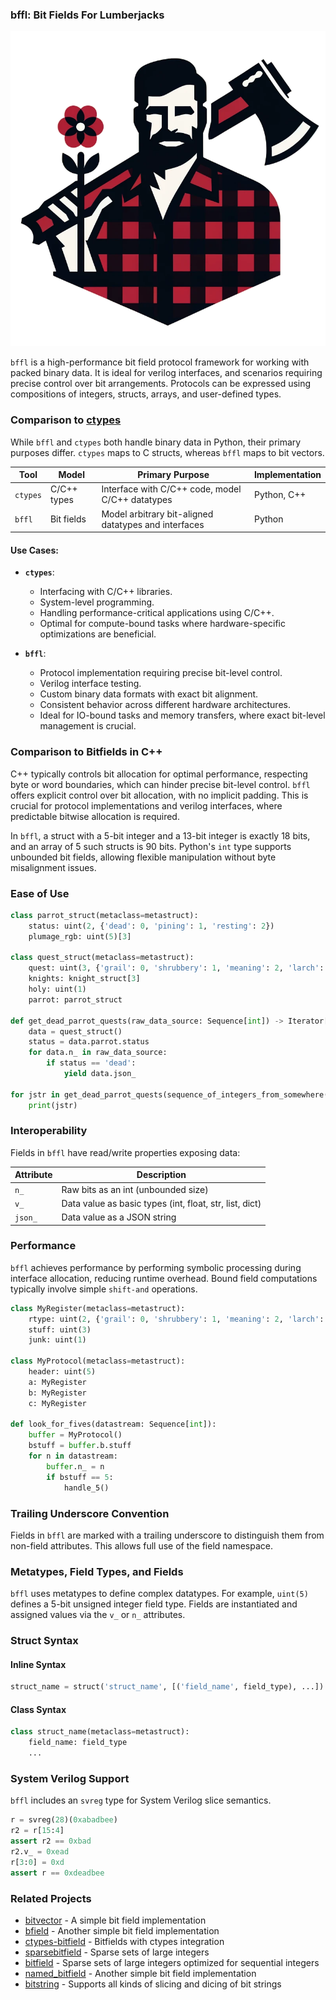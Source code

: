 ### bffl: Bit Fields For Lumberjacks

![lumberjack](images/bffl800.png)

`bffl` is a high-performance bit field protocol framework for working with packed binary data. It is ideal for verilog interfaces, and scenarios requiring precise control over bit arrangements. Protocols can be expressed using compositions of integers, structs, arrays, and user-defined types.

### Comparison to [ctypes](https://docs.python.org/3/library/ctypes.html)

While `bffl` and `ctypes` both handle binary data in Python, their primary purposes differ. `ctypes` maps to C structs, whereas `bffl` maps to bit vectors.

| **Tool** | **Model** | **Primary Purpose** | **Implementation** |
|----------|-----------|---------------------|--------------------|
| `ctypes` | C/C++ types | Interface with C/C++ code, model C/C++ datatypes | Python, C++ |
| `bffl`   | Bit fields | Model arbitrary bit-aligned datatypes and interfaces | Python |

#### Use Cases:
- **`ctypes`**:
  - Interfacing with C/C++ libraries.
  - System-level programming.
  - Handling performance-critical applications using C/C++.
  - Optimal for compute-bound tasks where hardware-specific optimizations are beneficial.

- **`bffl`**:
  - Protocol implementation requiring precise bit-level control.
  - Verilog interface testing.
  - Custom binary data formats with exact bit alignment.
  - Consistent behavior across different hardware architectures.
  - Ideal for IO-bound tasks and memory transfers, where exact bit-level management is crucial.

### Comparison to Bitfields in C++

C++ typically controls bit allocation for optimal performance, respecting byte or word boundaries, which can hinder precise bit-level control. `bffl` offers explicit control over bit allocation, with no implicit padding. This is crucial for protocol implementations and verilog interfaces, where predictable bitwise allocation is required.

In `bffl`, a struct with a 5-bit integer and a 13-bit integer is exactly 18 bits, and an array of 5 such structs is 90 bits. Python's `int` type supports unbounded bit fields, allowing flexible manipulation without byte misalignment issues.

### Ease of Use

```python
class parrot_struct(metaclass=metastruct):
    status: uint(2, {'dead': 0, 'pining': 1, 'resting': 2})
    plumage_rgb: uint(5)[3]

class quest_struct(metaclass=metastruct):
    quest: uint(3, {'grail': 0, 'shrubbery': 1, 'meaning': 2, 'larch': 3, 'gourd': 4})
    knights: knight_struct[3]
    holy: uint(1)
    parrot: parrot_struct

def get_dead_parrot_quests(raw_data_source: Sequence[int]) -> Iterator[str]:
    data = quest_struct()
    status = data.parrot.status
    for data.n_ in raw_data_source:
        if status == 'dead':
            yield data.json_

for jstr in get_dead_parrot_quests(sequence_of_integers_from_somewhere()):
    print(jstr)
```

### Interoperability

Fields in `bffl` have read/write properties exposing data:

| Attribute | Description |
|-----------|-------------|
| `n_`      | Raw bits as an int (unbounded size) |
| `v_`      | Data value as basic types (int, float, str, list, dict) |
| `json_`   | Data value as a JSON string |

### Performance

`bffl` achieves performance by performing symbolic processing during interface allocation, reducing runtime overhead. Bound field computations typically involve simple `shift-and` operations.

```python
class MyRegister(metaclass=metastruct):
    rtype: uint(2, {'grail': 0, 'shrubbery': 1, 'meaning': 2, 'larch': 3})
    stuff: uint(3)
    junk: uint(1)

class MyProtocol(metaclass=metastruct):
    header: uint(5)
    a: MyRegister
    b: MyRegister
    c: MyRegister

def look_for_fives(datastream: Sequence[int]):
    buffer = MyProtocol()
    bstuff = buffer.b.stuff
    for n in datastream:
        buffer.n_ = n
        if bstuff == 5:
            handle_5()
```

### Trailing Underscore Convention

Fields in `bffl` are marked with a trailing underscore to distinguish them from non-field attributes. This allows full use of the field namespace.

### Metatypes, Field Types, and Fields

`bffl` uses metatypes to define complex datatypes. For example, `uint(5)` defines a 5-bit unsigned integer field type. Fields are instantiated and assigned values via the `v_` or `n_` attributes.

### Struct Syntax

#### Inline Syntax
```python
struct_name = struct('struct_name', [('field_name', field_type), ...])
```

#### Class Syntax
```python
class struct_name(metaclass=metastruct):
    field_name: field_type
    ...
```

### System Verilog Support

`bffl` includes an `svreg` type for System Verilog slice semantics.

```python
r = svreg(28)(0xabadbee)
r2 = r[15:4]
assert r2 == 0xbad
r2.v_ = 0xead
r[3:0] = 0xd
assert r == 0xdeadbee
```

### Related Projects

- [bitvector](https://github.com/JnyJny/bitvector) - A simple bit field implementation
- [bfield](https://pypi.org/project/bfield) - Another simple bit field implementation
- [ctypes-bitfield](https://pypi.org/project/ctypes-bitfield) - Bitfields with ctypes integration
- [sparsebitfield](https://pypi.org/project/sparsebitfield) - Sparse sets of large integers
- [bitfield](https://github.com/stestagg/bitfield) - Sparse sets of large integers optimized for sequential integers
- [named_bitfield](https://github.com/not-napoleon/named_bitfield) - Another simple bit field implementation
- [bitstring](https://github.com/scott-griffiths/bitstring) - Supports all kinds of slicing and dicing of bit strings


